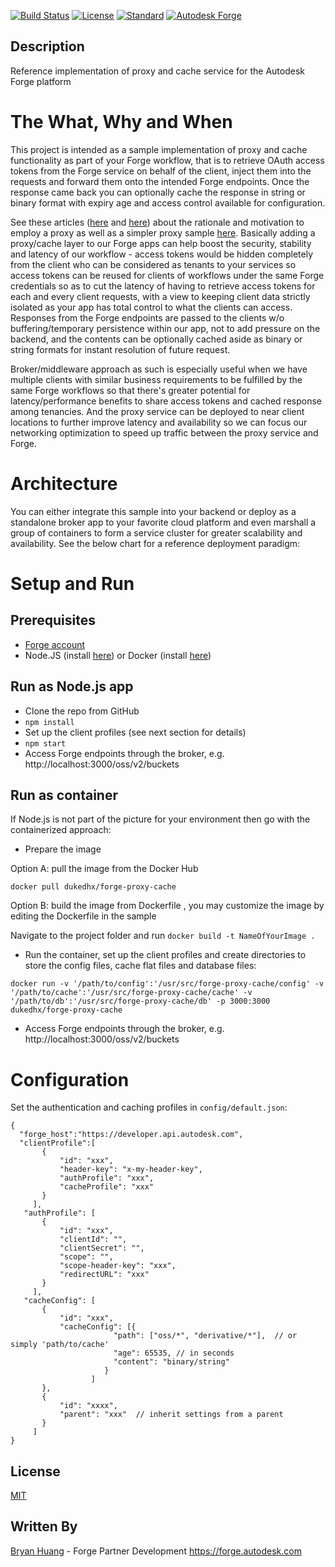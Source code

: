 [![Build Status](https://travis-ci.org/dukedhx/forge-proxy-nodejs.svg?branch=master)](https://travis-ci.org/dukedhx/forge-proxy-nodejs)
[![License](http://img.shields.io/:license-mit-blue.svg)](http://opensource.org/licenses/MIT)
[![Standard](https://img.shields.io/badge/Standard-Style-green.svg)](https://github.com/standard/standard)
[![Autodesk Forge](https://img.shields.io/badge/Autodesk-Forge-orange.svg)](https://forge.autodesk.com/)

## Description

Reference implementation of proxy and cache service for the Autodesk Forge platform

# The What, Why and When

This project is intended as a sample implementation of proxy and cache functionality as part of your Forge workflow, that is to retrieve OAuth access tokens from the Forge service on behalf of the client, inject them into the requests and forward them onto the intended Forge endpoints. Once the response came back you can optionally cache the response in string or binary format with expiry age and access control available for configuration.

See these articles ([here](https://forge.autodesk.com/blog/api-key-security-considerations) and [here](https://forge.autodesk.com/blog/securing-your-forge-viewer-token-behind-proxy-net)) about the rationale and motivation to employ a proxy as well as a simpler proxy sample [here](https://github.com/yiskang/forge-proxy-server). Basically adding a proxy/cache layer to our Forge apps can help boost the security, stability and latency of our workflow - access tokens would be hidden completely from the client who can be considered as tenants to your services so access tokens can be reused for clients of workflows under the same Forge credentials so as to cut the latency of having to retrieve access tokens for each and every client requests, with a view to keeping client data strictly isolated as your app has total control to what the clients can access. Responses from the Forge endpoints are passed to the clients w/o buffering/temporary persistence within our app, not to add pressure on the backend, and the contents can be optionally cached aside as binary or string formats for instant resolution of future request.

Broker/middleware approach as such is especially useful when we have multiple clients with similar business requirements to be fulfilled by the same Forge workflows so that there's greater potential for latency/performance benefits to share access tokens and cached response among tenancies. And the proxy service can be deployed to near client locations to further improve latency and availability so we can focus our networking optimization to speed up traffic between the proxy service and Forge.


# Architecture

You can either integrate this sample into your backend or deploy as a standalone broker app to your favorite cloud platform and even marshall a group of containers to form a service cluster for greater scalability and availability. See the below chart for a reference deployment paradigm:


# Setup and Run

## Prerequisites
- [Forge account](https://forge.autodesk.com/developer/getting-started)
- Node.JS (install [here](https://nodejs.org/en/download/)) or Docker (install [here](https://docs.docker.com/get-started/))

## Run as Node.js app

- Clone the repo from GitHub
- `npm install`
- Set up the client profiles (see next section for details)
- `npm start`
- Access Forge endpoints through the broker, e.g. http://localhost:3000/oss/v2/buckets

## Run as container

If Node.js is not part of the picture for your environment then go with the containerized approach:

- Prepare the image

Option A: pull the image from the Docker Hub

`docker pull dukedhx/forge-proxy-cache`

Option B: build the image from Dockerfile , you may customize the image by editing the Dockerfile in the sample

Navigate to the project folder and run `docker build -t NameOfYourImage .`

- Run the container, set up the client profiles and create directories to store the config files, cache flat files and database files:

`docker run -v '/path/to/config':'/usr/src/forge-proxy-cache/config' -v '/path/to/cache':'/usr/src/forge-proxy-cache/cache' -v '/path/to/db':'/usr/src/forge-proxy-cache/db' -p 3000:3000 dukedhx/forge-proxy-cache`

- Access Forge endpoints through the broker, e.g. http://localhost:3000/oss/v2/buckets

# Configuration

Set the authentication and caching profiles in `config/default.json`:

```
{
  "forge_host":"https://developer.api.autodesk.com",
  "clientProfile":[
       {
           "id": "xxx",
           "header-key": "x-my-header-key",
           "authProfile": "xxx",
           "cacheProfile": "xxx"
       }
     ],
   "authProfile": [
       {
           "id": "xxx",
           "clientId": "",
           "clientSecret": "",
           "scope": "",
           "scope-header-key": "xxx",
           "redirectURL": "xxx"
       }
     ],
   "cacheConfig": [
       {
           "id": "xxx",
           "cacheConfig": [{
                       "path": ["oss/*", "derivative/*"],  // or simply 'path/to/cache'
                       "age": 65535, // in seconds
                       "content": "binary/string"
                     }
                  ]
       },
       {
           "id": "xxxx",
           "parent": "xxx"  // inherit settings from a parent
       }
     ]
}
```

## License

[MIT](http://opensource.org/licenses/MIT)

## Written By

[Bryan Huang](https://www.linkedin.com/in/bryan-huang-1447b862) - Forge Partner Development https://forge.autodesk.com
